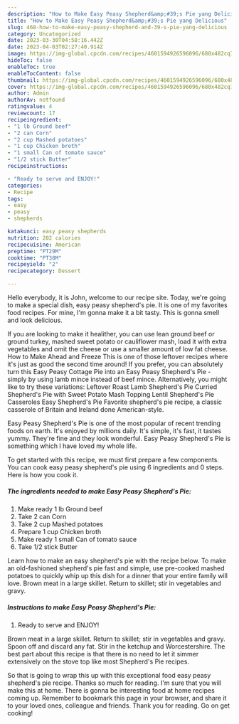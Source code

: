 ```yaml
---
description: "How to Make Easy Peasy Shepherd&amp;#39;s Pie yang Delicious"
title: "How to Make Easy Peasy Shepherd&amp;#39;s Pie yang Delicious"
slug: 468-how-to-make-easy-peasy-shepherd-and-39-s-pie-yang-delicious
category: Uncategorized
date: 2023-03-30T04:58:16.442Z
date: 2023-04-03T02:27:40.914Z
image: https://img-global.cpcdn.com/recipes/4601594926596096/680x482cq70/easy-peasy-shepherds-pie-recipe-main-photo.jpg
hideToc: false
enableToc: true
enableTocContent: false
thumbnail: https://img-global.cpcdn.com/recipes/4601594926596096/680x482cq70/easy-peasy-shepherds-pie-recipe-main-photo.jpg
cover: https://img-global.cpcdn.com/recipes/4601594926596096/680x482cq70/easy-peasy-shepherds-pie-recipe-main-photo.jpg
author: Admin
authorAv: notfound
ratingvalue: 4
reviewcount: 17
recipeingredient:
- "1 lb Ground beef"
- "2 can Corn"
- "2 cup Mashed potatoes"
- "1 cup Chicken broth"
- "1 small Can of tomato sauce"
- "1/2 stick Butter"
recipeinstructions:

- "Ready to serve and ENJOY!"
categories:
- Recipe
tags:
- easy
- peasy
- shepherds

katakunci: easy peasy shepherds 
nutrition: 202 calories
recipecuisine: American
preptime: "PT29M"
cooktime: "PT38M"
recipeyield: "2"
recipecategory: Dessert

---
```



Hello everybody, it is John, welcome to our recipe site. Today, we're going to make a special dish, easy peasy shepherd&#39;s pie. It is one of my favorites food recipes. For mine, I'm gonna make it a bit tasty. This is gonna smell and look delicious.

If you are looking to make it healither, you can use lean ground beef or ground turkey, mashed sweet potato or cauliflower mash, load it with extra vegetables and omit the cheese or use a smaller amount of low fat cheese. How to Make Ahead and Freeze This is one of those leftover recipes where it&#39;s just as good the second time around! If you prefer, you can absolutely turn this Easy Peasy Cottage Pie into an Easy Peasy Shepherd&#39;s Pie - simply by using lamb mince instead of beef mince. Alternatively, you might like to try these variations: Leftover Roast Lamb Shepherd&#39;s Pie Curried Shepherd&#39;s Pie with Sweet Potato Mash Topping Lentil Shepherd&#39;s Pie Casseroles Easy Shepherd&#39;s Pie Favorite shepherd&#39;s pie recipe, a classic casserole of Britain and Ireland done American-style.

Easy Peasy Shepherd&#39;s Pie is one of the most popular of recent trending foods on earth. It's enjoyed by millions daily. It's simple, it's fast, it tastes yummy. They're fine and they look wonderful. Easy Peasy Shepherd&#39;s Pie is something which I have loved my whole life.


To get started with this recipe, we must first prepare a few components. You can cook easy peasy shepherd&#39;s pie using 6 ingredients and 0 steps. Here is how you cook it.

<!--inarticleads1-->

##### The ingredients needed to make Easy Peasy Shepherd&#39;s Pie:

1. Make ready 1 lb Ground beef
1. Take 2 can Corn
1. Take 2 cup Mashed potatoes
1. Prepare 1 cup Chicken broth
1. Make ready 1 small Can of tomato sauce
1. Take 1/2 stick Butter


Learn how to make an easy shepherd&#39;s pie with the recipe below. To make an old-fashioned shepherd&#39;s pie fast and simple, use pre-cooked mashed potatoes to quickly whip up this dish for a dinner that your entire family will love. Brown meat in a large skillet. Return to skillet; stir in vegetables and gravy. 

<!--inarticleads2-->

##### Instructions to make Easy Peasy Shepherd&#39;s Pie:


1. Ready to serve and ENJOY!

Brown meat in a large skillet. Return to skillet; stir in vegetables and gravy. Spoon off and discard any fat. Stir in the ketchup and Worcestershire. The best part about this recipe is that there is no need to let it simmer extensively on the stove top like most Shepherd&#39;s Pie recipes. 

So that is going to wrap this up with this exceptional food easy peasy shepherd&#39;s pie recipe. Thanks so much for reading. I'm sure that you will make this at home. There is gonna be interesting food at home recipes coming up. Remember to bookmark this page in your browser, and share it to your loved ones, colleague and friends. Thank you for reading. Go on get cooking!
